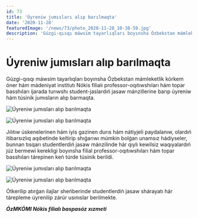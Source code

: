 ```yaml
---
id: 73
title: 'Úyreniw jumısları alıp barılmaqta'
date: '2020-11-28'
featuredImage: '/news/73/photo_2020-11-28_10-38-59.jpg'
description: 'Gúzgi-qısqı máwsim tayarlıqları boyınsha Ózbekstan mámleketlik kórkem óner hám mádeniyat institutı Nókis filialı professor-oqıtıwshıları hám topar basshıları ijarada turıwshı student-jaslardıń jasaw mánzillerine barıp úyreniw hám túsinik jumısların alıp barmaqta'
---
```


# Úyreniw jumısları alıp barılmaqta

Gúzgi-qısqı máwsim tayarlıqları boyınsha Ózbekstan mámleketlik kórkem óner hám mádeniyat institutı Nókis filialı professor-oqıtıwshıları hám topar basshıları ijarada turıwshı student-jaslardıń jasaw mánzillerine barıp úyreniw hám túsinik jumısların alıp barmaqta.

![Úyreniw jumısları alıp barılmaqta](/news/73/photo_2020-11-28_10-38-55.jpg)

![Úyreniw jumısları alıp barılmaqta](/news/73/photo_2020-11-28_10-39-02.jpg)

Jılıtıw úskenelerinen hám iyis gazinen durıs hám nátiyjeli paydalanıw, olardıń itibarsızlıq aqıbetinde keltirip shıǵarıwı múmkin bolǵan unamsız hádiyseler, bunnan tısqarı studentlerdiń jasaw mánzilinde hár qıylı kewilsiz waqıyalardıń júz bermewi kerekligi boyınsha filial professor-oqıtıwshıları hám topar basshıları tárepinen keń túrde túsinik berildi.

![Úyreniw jumısları alıp barılmaqta](/news/73/photo_2020-11-28_10-39-04.jpg)

![Úyreniw jumısları alıp barılmaqta](/news/73/photo_2020-11-28_10-39-05.jpg)

Ótkerilip atırǵan ilajlar sheńberinde studentlerdiń jasaw shárayatı hár tárepleme úyrenilip zárúr usınıslar berilmekte.

**_ÓzMKÓMI Nókis filialı baspasóz xızmeti_**

